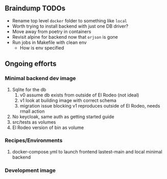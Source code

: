 ## Braindump TODOs

* Rename top level `docker` folder to something like `local`
* Worth trying to install backend with just one DB driver?
* Move away from poetry in containers
* Revisit alpine for backend now that `orjson` is gone
* Run jobs in Makefile with clean env 
  * How is env specified

## Ongoing efforts

### Minimal backend dev image

1. Sqlite for the db
   1. v0 assume db exists from outside of El Rodeo (not ideal)
   1. v1 look at building image with correct schema
   1. migration issue blocking v1 reproduces outside of El Rodeo, needs rmall action
1. No keycloak, same auth as getting started guide
1. src/tests as volumes
1. El Rodeo version of bin as volume

### Recipes/Environments

1. docker-compose.yml to launch frontend lastest-main and local minimal backend

### Development image
